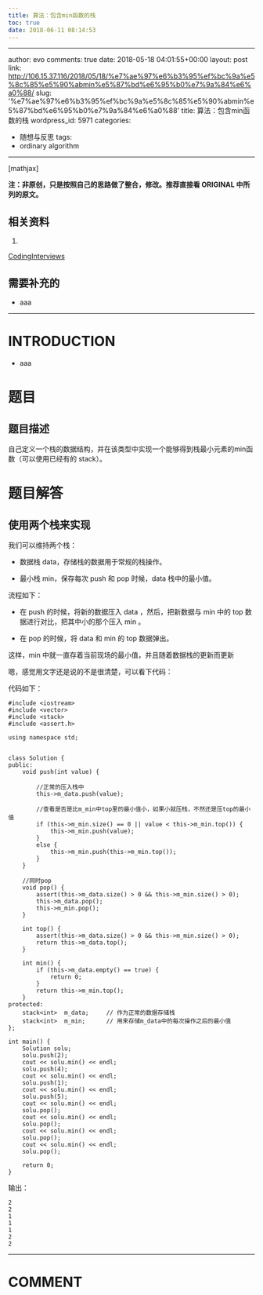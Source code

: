 ```yaml
---
title: 算法：包含min函数的栈
toc: true
date: 2018-06-11 08:14:53
---
```

---
author: evo
comments: true
date: 2018-05-18 04:01:55+00:00
layout: post
link: http://106.15.37.116/2018/05/18/%e7%ae%97%e6%b3%95%ef%bc%9a%e5%8c%85%e5%90%abmin%e5%87%bd%e6%95%b0%e7%9a%84%e6%a0%88/
slug: '%e7%ae%97%e6%b3%95%ef%bc%9a%e5%8c%85%e5%90%abmin%e5%87%bd%e6%95%b0%e7%9a%84%e6%a0%88'
title: 算法：包含min函数的栈
wordpress_id: 5971
categories:
- 随想与反思
tags:
- ordinary algorithm
---

<!-- more -->

[mathjax]

**注：非原创，只是按照自己的思路做了整合，修改。推荐直接看 ORIGINAL 中所列的原文。**


## 相关资料





 	
  1. 


[CodingInterviews](https://github.com/gatieme/CodingInterviews)







## 需要补充的





 	
  * aaa





* * *





# INTRODUCTION





 	
  * aaa





# 题目




## 题目描述


自己定义一个栈的数据结构，并在该类型中实现一个能够得到栈最小元素的min函数（可以使用已经有的 stack）。


## 





# 题目解答




## 使用两个栈来实现


我们可以维持两个栈：



 	
  * 数据栈 data，存储栈的数据用于常规的栈操作。

 	
  * 最小栈 min，保存每次 push 和 pop 时候，data 栈中的最小值。


流程如下：

 	
  * 在 push 的时候，将新的数据压入 data ，然后，把新数据与 min 中的 top 数据进行对比，把其中小的那个压入 min 。

 	
  * 在 pop 的时候，将 data 和 min 的 top 数据弹出。


这样，min 中就一直存着当前现场的最小值，并且随着数据栈的更新而更新

嗯，感觉用文字还是说的不是很清楚，可以看下代码：

代码如下：

    
    #include <iostream>
    #include <vector>
    #include <stack>
    #include <assert.h>
    
    using namespace std;
    
    
    class Solution {
    public:
    	void push(int value) {
    
    		//正常的压入栈中
    		this->m_data.push(value);
    
    		//查看是否是比m_min中top里的最小值小，如果小就压栈，不然还是压top的最小值
    		if (this->m_min.size() == 0 || value < this->m_min.top()) {
    			this->m_min.push(value);
    		}
    		else {
    			this->m_min.push(this->m_min.top());
    		}
    	}
    
    	//同时pop
    	void pop() {
    		assert(this->m_data.size() > 0 && this->m_min.size() > 0);
    		this->m_data.pop();
    		this->m_min.pop();
    	}
    
    	int top() {
    		assert(this->m_data.size() > 0 && this->m_min.size() > 0);
    		return this->m_data.top();
    	}
    
    	int min() {
    		if (this->m_data.empty() == true) {
    			return 0;
    		}
    		return this->m_min.top();
    	}
    protected:
    	stack<int>  m_data;     // 作为正常的数据存储栈
    	stack<int>  m_min;      // 用来存储m_data中的每次操作之后的最小值
    };
    
    int main() {
    	Solution solu;
    	solu.push(2);
    	cout << solu.min() << endl;
    	solu.push(4);
    	cout << solu.min() << endl;
    	solu.push(1);
    	cout << solu.min() << endl;
    	solu.push(5);
    	cout << solu.min() << endl;
    	solu.pop();
    	cout << solu.min() << endl;
    	solu.pop();
    	cout << solu.min() << endl;
    	solu.pop();
    	cout << solu.min() << endl;
    	solu.pop();
    
    	return 0;
    }


输出：

    
    2
    2
    1
    1
    1
    2
    2




















* * *





# COMMENT



